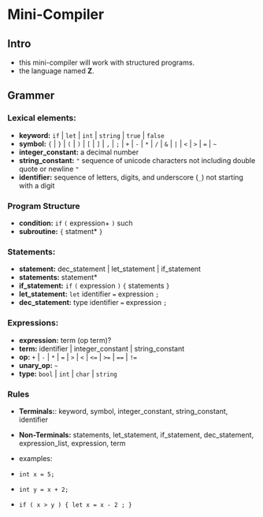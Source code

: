 # Mini-Compiler

## Intro
* this mini-compiler will work with structured programs.
* the language named **Z**.


## **Grammer**
### Lexical elements:
* **keyword:** `if` | `let` | `int` | `string` | `true` | `false`
* **symbol:** `{` | `}` | `(` | `)` | `[` | `]` | `,` | `;`  | `+` | `-` | `*` | `/` | `&` | `|` | `<` | `>` | `=` | `~`
* **integer_constant:** a decimal number
* **string_constant:** `"` sequence of unicode characters not including double quote or newline `"`
* **identifier:** sequence of letters, digits, and underscore (`_`) not starting with a digit

### Program Structure
* **condition:** `if` `(` expression+ `)` such
* **subroutine:** `{` statment* `}`

### Statements:
* **statement:** dec_statement | let_statement | if_statement
* **statements:** statement*
* **if_statement:** `if` `(` expression `)` `{` statements `}`
* **let_statement:** `let` identifier `=` expression `;`
* **dec_statement:** type identifier `=` expression `;`

### Expressions:
* **expression:** term (op term)?
* **term:** identifier | integer_constant | string_constant
* **op:** `+` | `-` | `*` | `=` | `>` | `<` | `<=` | `>=` | `==` | `!=`
* **unary_op:** `~`
* **type:** `bool` | `int` | `char` | `string`

### Rules
* **Terminals:**: keyword, symbol, integer_constant, string_constant, identifier
* **Non-Terminals:** statements, let_statement, if_statement, dec_statement, expression_list, expression, term

* examples:
* `int x = 5;`
* `int y = x + 2;`
* `if ( x > y ) { let x = x - 2 ; }`
